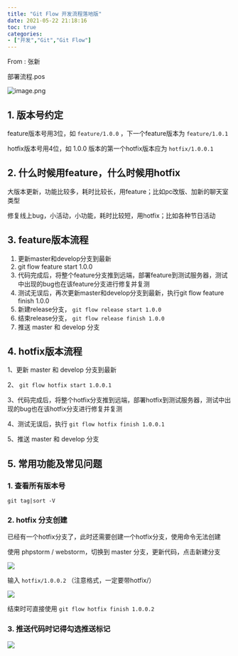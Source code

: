 ```yaml
---
title: "Git Flow 开发流程落地版"
date: 2021-05-22 21:18:16
toc: true
categories:
- ["开发","Git","Git Flow"]
---
```


From : 张新

部署流程.pos

![image.png](https://file.wulicode.com/yuque/202208/04/23/06288EXijjju.png?x-oss-process=image/resize,h_445)




## 1. 版本号约定 
feature版本号用3位，如 `feature/1.0.0` ，下一个feature版本为 `feature/1.0.1` 

hotfix版本号用4位，如 1.0.0 版本的第一个hotfix版本应为 `hotfix/1.0.0.1`  

## 2. 什么时候用feature，什么时候用hotfix 
大版本更新，功能比较多，耗时比较长，用feature；比如pc改版、加新的聊天室类型 

修复线上bug，小活动，小功能，耗时比较短，用hotfix；比如各种节日活动 

## 3. feature版本流程 

1. 更新master和develop分支到最新
2. git flow feature start 1.0.0
3. 代码完成后，将整个feature分支推到远端，部署feature到测试服务器，测试中出现的bug也在该feature分支进行修复并复测
4. 测试无误后，再次更新master和develop分支到最新，执行git flow feature finish 1.0.0
5. 新建release分支， `git flow release start 1.0.0` 
6. 结束release分支， `git flow release finish 1.0.0` 
7. 推送 master 和 develop 分支

## 4. hotfix版本流程 

1、更新 master 和 develop 分支到最新

2、 `git flow hotfix start 1.0.0.1` 

3、代码完成后，将整个hotfix分支推到远端，部署hotfix到测试服务器，测试中出现的bug也在该hotfix分支进行修复并复测

4、测试无误后，执行 `git flow hotfix finish 1.0.0.1` 

5、推送 master 和 develop 分支

## 5. 常用功能及常见问题 


### 1. 查看所有版本号
```
git tag|sort -V
```

### 2. hotfix 分支创建
已经有一个hotfix分支了，此时还需要创建一个hotfix分支，使用命令无法创建

使用 phpstorm / webstorm，切换到 master 分支，更新代码，点击新建分支

![](https://file.wulicode.com/yuque/202208/04/23/06292aNg1OIY.png?x-oss-process=image/resize,h_434)

输入 `hotfix/1.0.0.2` （注意格式，一定要带hotfix/） 

![](https://file.wulicode.com/yuque/202208/04/23/06295GAfApUW.png?x-oss-process=image/resize,h_192)

结束时可直接使用 `git flow hotfix finish 1.0.0.2` 

### 3. 推送代码时记得勾选推送标记 
![](https://file.wulicode.com/yuque/202208/04/23/06294MzODJJE.png?x-oss-process=image/resize,h_365)

